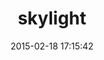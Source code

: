 ---
layout: post
title:  "skylight"
repo:   "skylightio/skylight-ruby"
date:   2015-02-18 17:15:42
gemurl: http://www.skylight.io
---
